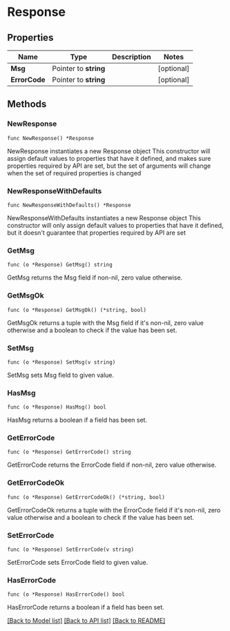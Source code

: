 # Response

## Properties

Name | Type | Description | Notes
------------ | ------------- | ------------- | -------------
**Msg** | Pointer to **string** |  | [optional] 
**ErrorCode** | Pointer to **string** |  | [optional] 

## Methods

### NewResponse

`func NewResponse() *Response`

NewResponse instantiates a new Response object
This constructor will assign default values to properties that have it defined,
and makes sure properties required by API are set, but the set of arguments
will change when the set of required properties is changed

### NewResponseWithDefaults

`func NewResponseWithDefaults() *Response`

NewResponseWithDefaults instantiates a new Response object
This constructor will only assign default values to properties that have it defined,
but it doesn't guarantee that properties required by API are set

### GetMsg

`func (o *Response) GetMsg() string`

GetMsg returns the Msg field if non-nil, zero value otherwise.

### GetMsgOk

`func (o *Response) GetMsgOk() (*string, bool)`

GetMsgOk returns a tuple with the Msg field if it's non-nil, zero value otherwise
and a boolean to check if the value has been set.

### SetMsg

`func (o *Response) SetMsg(v string)`

SetMsg sets Msg field to given value.

### HasMsg

`func (o *Response) HasMsg() bool`

HasMsg returns a boolean if a field has been set.

### GetErrorCode

`func (o *Response) GetErrorCode() string`

GetErrorCode returns the ErrorCode field if non-nil, zero value otherwise.

### GetErrorCodeOk

`func (o *Response) GetErrorCodeOk() (*string, bool)`

GetErrorCodeOk returns a tuple with the ErrorCode field if it's non-nil, zero value otherwise
and a boolean to check if the value has been set.

### SetErrorCode

`func (o *Response) SetErrorCode(v string)`

SetErrorCode sets ErrorCode field to given value.

### HasErrorCode

`func (o *Response) HasErrorCode() bool`

HasErrorCode returns a boolean if a field has been set.


[[Back to Model list]](../README.md#documentation-for-models) [[Back to API list]](../README.md#documentation-for-api-endpoints) [[Back to README]](../README.md)


